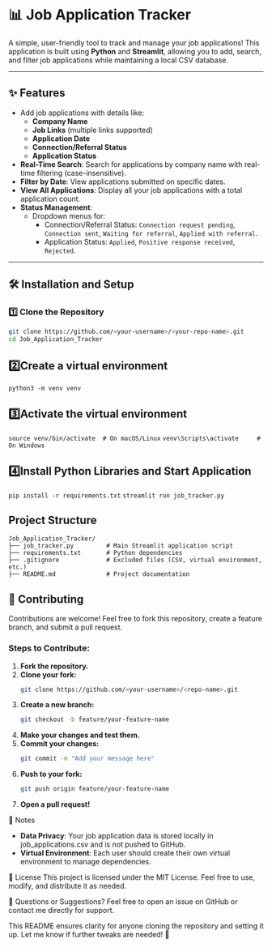 # 📊 Job Application Tracker

A simple, user-friendly tool to track and manage your job applications! This application is built using **Python** and **Streamlit**, allowing you to add, search, and filter job applications while maintaining a local CSV database.

---

## ✨ Features
- Add job applications with details like:
  - **Company Name**
  - **Job Links** (multiple links supported)
  - **Application Date**
  - **Connection/Referral Status**
  - **Application Status**
- **Real-Time Search**: Search for applications by company name with real-time filtering (case-insensitive).
- **Filter by Date**: View applications submitted on specific dates.
- **View All Applications**: Display all your job applications with a total application count.
- **Status Management**:
  - Dropdown menus for:
    - Connection/Referral Status: `Connection request pending`, `Connection sent`, `Waiting for referral`, `Applied with referral`.
    - Application Status: `Applied`, `Positive response received`, `Rejected`.

---

## 🛠️ Installation and Setup

### 1️⃣ Clone the Repository
```bash
git clone https://github.com/<your-username>/<your-repo-name>.git
cd Job_Application_Tracker
```

## 2️⃣Create a virtual environment
```python3 -m venv venv```

## 3️⃣Activate the virtual environment
```source venv/bin/activate  # On macOS/Linux```
```venv\Scripts\activate     # On Windows```

## 4️⃣Install Python Libraries and Start Application
```pip install -r requirements.txt```
```streamlit run job_tracker.py```

## Project Structure
```
Job_Application_Tracker/
├── job_tracker.py         # Main Streamlit application script
├── requirements.txt       # Python dependencies
├── .gitignore             # Excluded files (CSV, virtual environment, etc.)
├── README.md              # Project documentation
```

## 🤝 Contributing
Contributions are welcome! Feel free to fork this repository, create a feature branch, and submit a pull request.

### Steps to Contribute:
1. **Fork the repository.**
2. **Clone your fork:**
    ```bash
    git clone https://github.com/<your-username>/<repo-name>.git
    ```
3. **Create a new branch:**
    ```bash
    git checkout -b feature/your-feature-name
    ```
4. **Make your changes and test them.**
5. **Commit your changes:**
    ```bash
    git commit -m "Add your message here"
    ```
6. **Push to your fork:**
    ```bash
    git push origin feature/your-feature-name
    ```
7. **Open a pull request!**

📝 Notes
- **Data Privacy**: Your job application data is stored locally in job_applications.csv and is not pushed to GitHub.
- **Virtual Environment**: Each user should create their own virtual environment to manage dependencies.

📜 License
This project is licensed under the MIT License. Feel free to use, modify, and distribute it as needed.

💬 Questions or Suggestions?
Feel free to open an issue on GitHub or contact me directly for support.

This README ensures clarity for anyone cloning the repository and setting it up. Let me know if further tweaks are needed! 🚀
